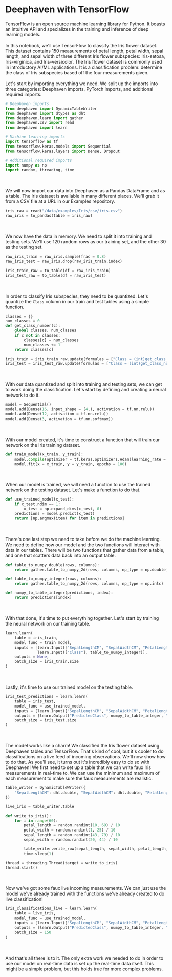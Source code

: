 # Deephaven with TensorFlow

TensorFlow is an open source machine learning library for Python.  It boasts an intuitive API and specializes in the training and inference of deep learning models.
\
\
In this notebook, we'll use TensorFlow to classify the Iris flower dataset.  This dataset contains 150 measurements of petal length, petal width, sepal length, and sepal width of three different Iris flower subspecies: Iris-setosa, Iris-virginica, and Iris-versicolor.  The Iris flower dataset is commonly used in introductory AI/ML applications.  It is a classification problem: determine the class of Iris subspecies based off the four measurements given.
\
\
Let's start by importing everything we need.  We split up the imports into three categories: Deephaven imports, PyTorch imports, and additional required imports.

```python
# Deephaven imports
from deephaven import DynamicTableWriter
from deephaven import dtypes as dht
from deephaven.learn import gather
from deephaven.csv import read
from deephaven import learn

# Machine learning imports
import tensorflow as tf
from tensorflow.keras.models import Sequential
from tensorflow.keras.layers import Dense, Dropout

# Additional required imports
import numpy as np
import random, threading, time
```
\
\
We will now import our data into Deephaven as a Pandas DataFrame and as a table.  The Iris dataset is available in many different places.  We'll grab it from a CSV file at a URL in our Examples repository.

```python
iris_raw = read("/data/examples/Iris/csv/iris.csv")
raw_iris = to_pandas(table = iris_raw)
```
\
\
We now have the data in memory.  We need to split it into training and testing sets.  We'll use 120 random rows as our training set, and the other 30 as the testing set.

```python
raw_iris_train = raw_iris.sample(frac = 0.8)
raw_iris_test = raw_iris.drop(raw_iris_train.index)

iris_train_raw = to_table(df = raw_iris_train)
iris_test_raw = to_table(df = raw_iris_test)
```
\
\
In order to classify Iris subspecies, they need to be quantized.  Let's quantize the `Class` column in our train and test tables using a simple function.

```python
classes = {}
num_classes = 0
def get_class_number(c):
    global classes, num_classes
    if c not in classes:
        classes[c] = num_classes
        num_classes += 1
    return classes[c]

iris_train = iris_train_raw.update(formulas = ["Class = (int)get_class_number(Class)"])
iris_test = iris_test_raw.update(formulas = ["Class = (int)get_class_number(Class)"])
```
\
\
With our data quantized and split into training and testing sets, we can get to work doing the classification.  Let's start by defining and creating a neural network to do it.

```python
model = Sequential()
model.add(Dense(16, input_shape = (4,), activation = tf.nn.relu))
model.add(Dense(12, activation = tf.nn.relu))
model.add(Dense(3, activation = tf.nn.softmax))
```
\
\
With our model created, it's time to construct a function that will train our network on the Iris training dataset.

```python
def train_model(x_train, y_train):
    model.compile(optimizer = tf.keras.optimizers.Adam(learning_rate = 0.01), loss = tf.keras.losses.SparseCategoricalCrossentropy(from_logits = True), metrics = ["accuracy"])
    model.fit(x = x_train, y = y_train, epochs = 100)
```
\
\
When our model is trained, we will need a function to use the trained network on the testing dataset.  Let's make a function to do that.

```python
def use_trained_model(x_test):
    if x_test.ndim == 1:
        x_test = np.expand_dims(x_test, 0)
    predictions = model.predict(x_test)
    return [np.argmax(item) for item in predictions]
```
\
\
There's one last step we need to take before we do the machine learning.  We need to define how our model and the two functions will interact with data in our tables.  There will be two functions that gather data from a table, and one that scatters data back into an output table.

```python
def table_to_numpy_double(rows, columns):
    return gather.table_to_numpy_2d(rows, columns, np_type = np.double)

def table_to_numpy_integer(rows, columns):
    return gather.table_to_numpy_2d(rows, columns, np_type = np.intc)

def numpy_to_table_integer(predictions, index):
    return predictions[index]
```
\
\
With that done, it's time to put everything together.  Let's start by training the neural network on our training table.

```python
learn.learn(
    table = iris_train,
    model_func = train_model,
    inputs = [learn.Input(["SepalLengthCM", "SepalWidthCM", "PetalLengthCM", "PetalWidthCM"], table_to_numpy_double), 
              learn.Input(["Class"], table_to_numpy_integer)],
    outputs = None,
    batch_size = iris_train.size
)
```
\
\
Lastly, it's time to use our trained model on the testing table.

```python
iris_test_predictions = learn.learn(
    table = iris_test,
    model_func = use_trained_model,
    inputs = [learn.Input(["SepalLengthCM", "SepalWidthCM", "PetalLengthCM", "PetalWidthCM"], table_to_numpy_double)],
    outputs = [learn.Output("PredictedClass", numpy_to_table_integer, "int")],
    batch_size = iris_test.size
)
```
\
\
The model works like a charm!  We classified the Iris flower dataset using Deephaven tables and TensorFlow.  That's kind of cool, but it's cooler to do classifications on a live feed of incoming observations.  We'll now show how to do that.  As you'll see, it turns out it's incredibly easy to do so with Deephaven!  We first need to set up a table that we can write faux Iris measurements in real-time to.  We can use the minimum and maximum of each measurement to make sure the faux measurements are realistic.

```python
table_writer = DynamicTableWriter({
    "SepalLengthCM": dht.double, "SepalWidthCM": dht.double, "PetalLengthCM": dht.double, "PetalWidthCM": dht.double
})

live_iris = table_writer.table

def write_to_iris():
    for i in range(60):
        petal_length = random.randint(10, 69) / 10
        petal_width = random.randint(1, 25) / 10
        sepal_length = random.randint(43, 79) / 10
        sepal_width = random.randint(20, 44) / 10

        table_writer.write_row(sepal_length, sepal_width, petal_length, petal_width)
        time.sleep(1)

thread = threading.Thread(target = write_to_iris)
thread.start()
```
\
\
Now we've got some faux live incoming measurements.  We can just use the model we've already trained with the functions we've already created to do live classification!

```python
iris_classifications_live = learn.learn(
    table = live_iris,
    model_func = use_trained_model,
    inputs = [learn.Input(["SepalLengthCM", "SepalWidthCM", "PetalLengthCM", "PetalWidthCM"], table_to_numpy_double)],
    outputs = [learn.Output("PredictedClass", numpy_to_table_integer, "int")],
    batch_size = 150
)
```
\
\
And that's all there is to it.  The only extra work we needed to do in order to use our model on real-time data is set up the real-time data itself.  This might be a simple problem, but this holds true for more complex problems.
